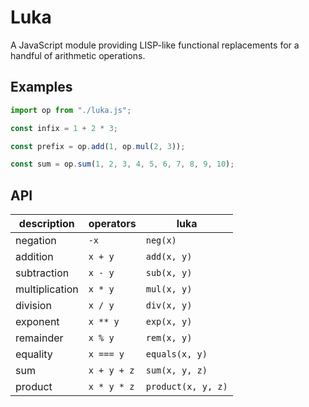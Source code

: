 # Luka

A JavaScript module providing LISP-like functional replacements for a handful of arithmetic operations.

## Examples

```javascript
import op from "./luka.js";

const infix = 1 + 2 * 3;

const prefix = op.add(1, op.mul(2, 3));

const sum = op.sum(1, 2, 3, 4, 5, 6, 7, 8, 9, 10);
```

## API

| description    | operators    | luka               |
| -------------- | ------------ | ------------------ |
| negation       | `-x`         | `neg(x)`           |
| addition       | `x + y`      | `add(x, y)`        |
| subtraction    | `x - y`      | `sub(x, y)`        |
| multiplication | `x * y`      | `mul(x, y)`        |
| division       | `x / y`      | `div(x, y)`        |
| exponent       | `x ** y`     | `exp(x, y)`        |
| remainder      | `x % y`      | `rem(x, y)`        |
| equality       | `x === y`    | `equals(x, y)`     |
| sum            | `x + y + z`  | `sum(x, y, z)`     |
| product        | `x * y * z`  | `product(x, y, z)` |
